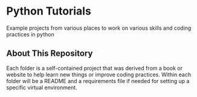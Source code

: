 # Python Tutorials
Example projects from various places to work on various skills and coding practices in python

## About This Repository
Each folder is a self-contained project that was derived from a book or website to help learn new things or improve coding practices.
Within each folder will be a README and a requirements file if needed for setting up a specific virtual environment.
